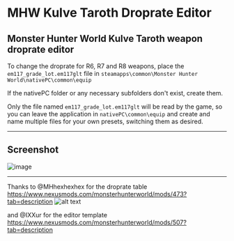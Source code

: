 # MHW Kulve Taroth Droprate Editor
Monster Hunter World Kulve Taroth weapon droprate editor
-------------------------------------------------------
To change the droprate for R6, R7 and R8 weapons, place the `em117_grade_lot.em117glt` file in `steamapps\common\Monster Hunter World\nativePC\common\equip` 
  
If the nativePC folder or any necessary subfolders don't exist, create them.  
  
Only the file named `em117_grade_lot.em117glt` will be read by the game, so you can leave the application in `nativePC\common\equip` and create and name multiple files for your own presets, switching them as desired.

-------------------------------------------------------

## Screenshot
![image](https://user-images.githubusercontent.com/4518597/48700378-d0c0aa80-ec26-11e8-93f0-8732759793ce.png)

-------------------------------------------------------

Thanks to @MHhexhexhex for the droprate table<br>
https://www.nexusmods.com/monsterhunterworld/mods/473?tab=description
![alt text](https://staticdelivery.nexusmods.com/mods/2531/images/473/473-1541120521-428636282.png)

and @IXXur for the editor template<br>
https://www.nexusmods.com/monsterhunterworld/mods/507?tab=description
